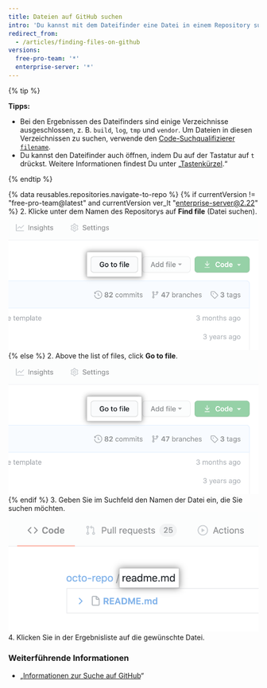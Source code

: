 ```yaml
---
title: Dateien auf GitHub suchen
intro: 'Du kannst mit dem Dateifinder eine Datei in einem Repository suchen. Um eine Datei über mehreren Repositorys auf {% data variables.product.product_name %} zu suchen, verwende den [Code-Suchqualifizierer `filename`](/articles/searching-code#search-by-filename).'
redirect_from:
  - /articles/finding-files-on-github
versions:
  free-pro-team: '*'
  enterprise-server: '*'
---
```


{% tip %}

**Tipps:**

- Bei den Ergebnissen des Dateifinders sind einige Verzeichnisse ausgeschlossen, z. B. `build`, `log`, `tmp` und `vendor`. Um Dateien in diesen Verzeichnissen zu suchen, verwende den [Code-Suchqualifizierer `filename`](/articles/searching-code#search-by-filename).
- Du kannst den Dateifinder auch öffnen, indem Du auf der Tastatur auf `t` drückst. Weitere Informationen findest Du unter „[Tastenkürzel](/articles/keyboard-shortcuts).“

{% endtip %}

{% data reusables.repositories.navigate-to-repo %}
{% if currentVersion != "free-pro-team@latest" and currentVersion ver_lt "enterprise-server@2.22" %}
2. Klicke unter dem Namen des Repositorys auf **Find file** (Datei suchen). ![Schaltfläche „Find file“ (Datei finden)](/assets/images/help/search/find-file-button.png)
{% else %}
2. Above the list of files, click **Go to file**. ![Schaltfläche „Find file“ (Datei finden)](/assets/images/help/search/find-file-button.png)
{% endif %}
3. Geben Sie im Suchfeld den Namen der Datei ein, die Sie suchen möchten. ![Suchfeld zur Dateisuche](/assets/images/help/search/find-file-search-field.png)
4. Klicken Sie in der Ergebnisliste auf die gewünschte Datei.

### Weiterführende Informationen

- „[Informationen zur Suche auf GitHub](/articles/about-searching-on-github)“

